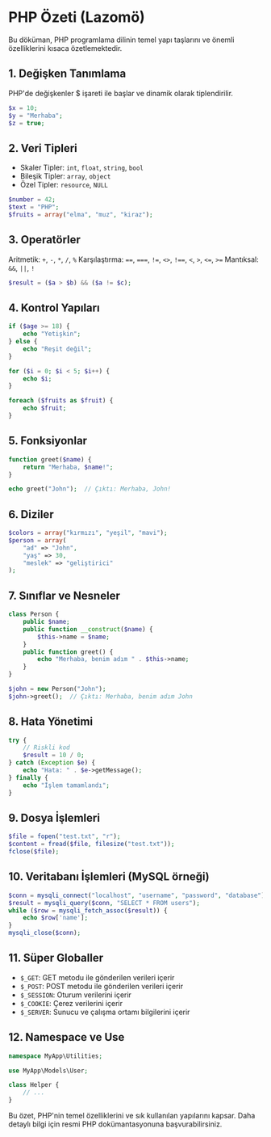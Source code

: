 # PHP Özeti (Lazomö)
Bu döküman, PHP programlama dilinin temel yapı taşlarını ve önemli özelliklerini kısaca özetlemektedir.

## 1. Değişken Tanımlama
PHP'de değişkenler $ işareti ile başlar ve dinamik olarak tiplendirilir.

```php
$x = 10;
$y = "Merhaba";
$z = true;
```

## 2. Veri Tipleri
- Skaler Tipler: `int`, `float`, `string`, `bool`
- Bileşik Tipler: `array`, `object`
- Özel Tipler: `resource`, `NULL`

```php
$number = 42;
$text = "PHP";
$fruits = array("elma", "muz", "kiraz");
```

## 3. Operatörler
Aritmetik: `+`, `-`, `*`, `/`, `%`
Karşılaştırma: `==`, `===`, `!=`, `<>`, `!==`, `<`, `>`, `<=`, `>=`
Mantıksal: `&&`, `||`, `!`

```php
$result = ($a > $b) && ($a != $c);
```

## 4. Kontrol Yapıları
```php
if ($age >= 18) {
    echo "Yetişkin";
} else {
    echo "Reşit değil";
}

for ($i = 0; $i < 5; $i++) {
    echo $i;
}

foreach ($fruits as $fruit) {
    echo $fruit;
}
```

## 5. Fonksiyonlar
```php
function greet($name) {
    return "Merhaba, $name!";
}

echo greet("John");  // Çıktı: Merhaba, John!
```

## 6. Diziler
```php
$colors = array("kırmızı", "yeşil", "mavi");
$person = array(
    "ad" => "John",
    "yaş" => 30,
    "meslek" => "geliştirici"
);
```

## 7. Sınıflar ve Nesneler
```php
class Person {
    public $name;
    public function __construct($name) {
        $this->name = $name;
    }
    public function greet() {
        echo "Merhaba, benim adım " . $this->name;
    }
}

$john = new Person("John");
$john->greet();  // Çıktı: Merhaba, benim adım John
```

## 8. Hata Yönetimi
```php
try {
    // Riskli kod
    $result = 10 / 0;
} catch (Exception $e) {
    echo "Hata: " . $e->getMessage();
} finally {
    echo "İşlem tamamlandı";
}
```

## 9. Dosya İşlemleri
```php
$file = fopen("test.txt", "r");
$content = fread($file, filesize("test.txt"));
fclose($file);
```

## 10. Veritabanı İşlemleri (MySQL örneği)
```php
$conn = mysqli_connect("localhost", "username", "password", "database");
$result = mysqli_query($conn, "SELECT * FROM users");
while ($row = mysqli_fetch_assoc($result)) {
    echo $row['name'];
}
mysqli_close($conn);
```

## 11. Süper Globaller
- `$_GET`: GET metodu ile gönderilen verileri içerir
- `$_POST`: POST metodu ile gönderilen verileri içerir
- `$_SESSION`: Oturum verilerini içerir
- `$_COOKIE`: Çerez verilerini içerir
- `$_SERVER`: Sunucu ve çalışma ortamı bilgilerini içerir

## 12. Namespace ve Use
```php
namespace MyApp\Utilities;

use MyApp\Models\User;

class Helper {
    // ...
}
```

Bu özet, PHP'nin temel özelliklerini ve sık kullanılan yapılarını kapsar. Daha detaylı bilgi için resmi PHP dokümantasyonuna başvurabilirsiniz.

